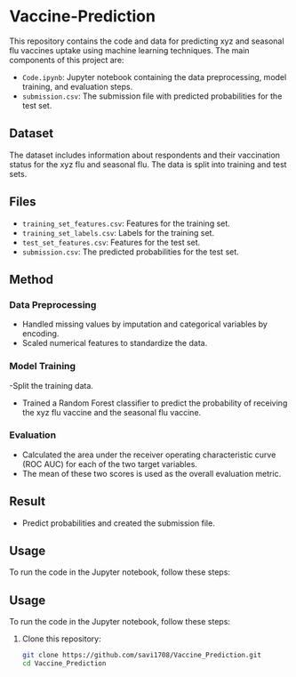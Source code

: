 # Vaccine-Prediction

This repository contains the code and data for predicting xyz and seasonal flu
vaccines uptake using machine learning techniques. The main components of this project are:

- `Code.ipynb`: Jupyter notebook containing the data preprocessing, model training, and evaluation steps.
- `submission.csv`: The submission file with predicted probabilities for the test set.

## Dataset

The dataset includes information about respondents and their vaccination status for the xyz flu and seasonal flu. The data is split into training and test sets.

## Files

- `training_set_features.csv`: Features for the training set.
- `training_set_labels.csv`: Labels for the training set.
- `test_set_features.csv`: Features for the test set.
- `submission.csv`: The predicted probabilities for the test set.

## Method

### Data Preprocessing

- Handled missing values by imputation and categorical variables by encoding.
- Scaled numerical features to standardize the data.

### Model Training

-Split the training data.
- Trained a Random Forest classifier to predict the probability of receiving the xyz flu vaccine and the seasonal flu vaccine.


### Evaluation

- Calculated the area under the receiver operating characteristic curve (ROC AUC) for each of the two target variables.
- The mean of these two scores is used as the overall evaluation metric.

## Result
- Predict probabilities and created the submission file.

## Usage

To run the code in the Jupyter notebook, follow these steps:

## Usage

To run the code in the Jupyter notebook, follow these steps:

1. Clone this repository:
   ```sh
   git clone https://github.com/savi1708/Vaccine_Prediction.git
   cd Vaccine_Prediction


